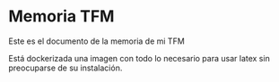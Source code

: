 # Memoria TFM 

Este es el documento de la memoria de mi TFM 

Está dockerizada una imagen con todo lo necesario para usar latex sin preocuparse de su instalación. 

